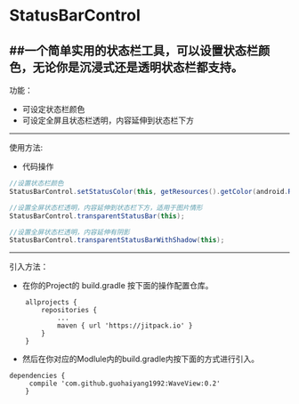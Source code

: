 

# **StatusBarControl**
##一个简单实用的状态栏工具，可以设置状态栏颜色，无论你是沉浸式还是透明状态栏都支持。
---
功能：

 - 可设定状态栏颜色
 - 可设定全屏且状态栏透明，内容延伸到状态栏下方
 

---
使用方法:

 - 代码操作
 

```java
//设置状态栏颜色
StatusBarControl.setStatusColor(this, getResources().getColor(android.R.color.holo_red_dark));

//设置全屏状态栏透明，内容延伸到状态栏下方，适用于图片情形
StatusBarControl.transparentStatusBar(this);

//设置全屏状态栏透明，内容延伸有阴影
StatusBarControl.transparentStatusBarWithShadow(this);

```

---

引入方法：

 - 在你的Project的 build.gradle 按下面的操作配置仓库。
```
	allprojects {
		repositories {
			...
			maven { url 'https://jitpack.io' }
		}
	}
```

 - 然后在你对应的Modlule内的build.gradle内按下面的方式进行引入。

	

```
dependencies {
     compile 'com.github.guohaiyang1992:WaveView:0.2'
	}
```
